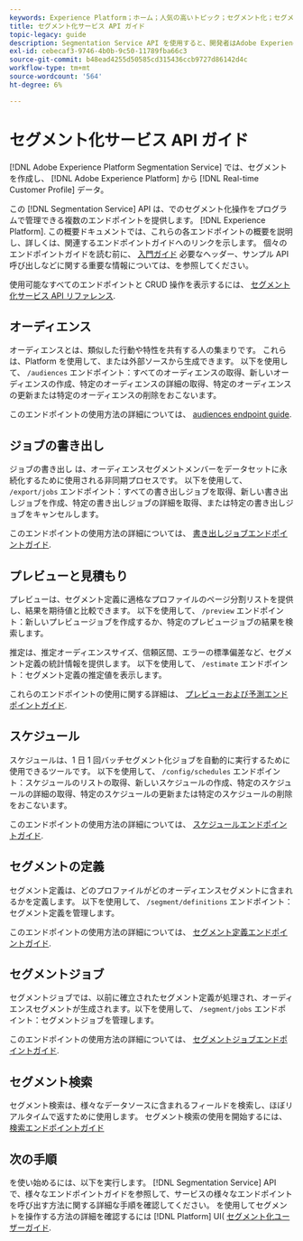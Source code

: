 ```yaml
---
keywords: Experience Platform；ホーム；人気の高いトピック；セグメント化；セグメント化；セグメント化サービス；API;API;
title: セグメント化サービス API ガイド
topic-legacy: guide
description: Segmentation Service API を使用すると、開発者はAdobe Experience Platformでセグメント化操作をプログラムで管理できます。 このガイドに従って、API を使用した主な操作の実行方法を学習します。
exl-id: cebecaf3-9746-4b0b-9c50-11789fba66c3
source-git-commit: b48ead4255d50585cd315436ccb9727d86142d4c
workflow-type: tm+mt
source-wordcount: '564'
ht-degree: 6%

---
```


# セグメント化サービス API ガイド

[!DNL Adobe Experience Platform Segmentation Service] では、セグメントを作成し、 [!DNL Adobe Experience Platform] から [!DNL Real-time Customer Profile] データ。

この [!DNL Segmentation Service] API は、でのセグメント化操作をプログラムで管理できる複数のエンドポイントを提供します。 [!DNL Experience Platform]. この概要ドキュメントでは、これらの各エンドポイントの概要を説明し、詳しくは、関連するエンドポイントガイドへのリンクを示します。 個々のエンドポイントガイドを読む前に、 [入門ガイド](./getting-started.md) 必要なヘッダー、サンプル API 呼び出しなどに関する重要な情報については、を参照してください。

使用可能なすべてのエンドポイントと CRUD 操作を表示するには、 [セグメント化サービス API リファレンス](https://www.adobe.io/experience-platform-apis/references/segmentation/).

## オーディエンス

オーディエンスとは、類似した行動や特性を共有する人の集まりです。 これらは、Platform を使用して、または外部ソースから生成できます。 以下を使用して、 `/audiences` エンドポイント：すべてのオーディエンスの取得、新しいオーディエンスの作成、特定のオーディエンスの詳細の取得、特定のオーディエンスの更新または特定のオーディエンスの削除をおこないます。

このエンドポイントの使用方法の詳細については、 [audiences endpoint guide](./audiences.md).

## ジョブの書き出し

ジョブの書き出し は、オーディエンスセグメントメンバーをデータセットに永続化するために使用される非同期プロセスです。 以下を使用して、 `/export/jobs` エンドポイント：すべての書き出しジョブを取得、新しい書き出しジョブを作成、特定の書き出しジョブの詳細を取得、または特定の書き出しジョブをキャンセルします。

このエンドポイントの使用方法の詳細については、 [書き出しジョブエンドポイントガイド](./export-jobs.md).

## プレビューと見積もり

プレビューは、セグメント定義に適格なプロファイルのページ分割リストを提供し、結果を期待値と比較できます。 以下を使用して、 `/preview` エンドポイント：新しいプレビュージョブを作成するか、特定のプレビュージョブの結果を検索します。

推定は、推定オーディエンスサイズ、信頼区間、エラーの標準偏差など、セグメント定義の統計情報を提供します。 以下を使用して、 `/estimate` エンドポイント：セグメント定義の推定値を表示します。

これらのエンドポイントの使用に関する詳細は、 [プレビューおよび予測エンドポイントガイド](./previews-and-estimates.md).

## スケジュール

スケジュールは、1 日 1 回バッチセグメント化ジョブを自動的に実行するために使用できるツールです。 以下を使用して、 `/config/schedules` エンドポイント：スケジュールのリストの取得、新しいスケジュールの作成、特定のスケジュールの詳細の取得、特定のスケジュールの更新または特定のスケジュールの削除をおこないます。

このエンドポイントの使用方法の詳細については、 [スケジュールエンドポイントガイド](./schedules.md).

## セグメントの定義

セグメント定義は、どのプロファイルがどのオーディエンスセグメントに含まれるかを定義します。 以下を使用して、 `/segment/definitions` エンドポイント：セグメント定義を管理します。

このエンドポイントの使用方法の詳細については、 [セグメント定義エンドポイントガイド](./segment-definitions.md).

## セグメントジョブ

セグメントジョブでは、以前に確立されたセグメント定義が処理され、オーディエンスセグメントが生成されます。以下を使用して、 `/segment/jobs` エンドポイント：セグメントジョブを管理します。

このエンドポイントの使用方法の詳細については、 [セグメントジョブエンドポイントガイド](./segment-jobs.md).

## セグメント検索

セグメント検索は、様々なデータソースに含まれるフィールドを検索し、ほぼリアルタイムで返すために使用します。 セグメント検索の使用を開始するには、 [検索エンドポイントガイド](segment-search.md)

## 次の手順

を使い始めるには、以下を実行します。 [!DNL Segmentation Service] API で、様々なエンドポイントガイドを参照して、サービスの様々なエンドポイントを呼び出す方法に関する詳細な手順を確認してください。 を使用してセグメントを操作する方法の詳細を確認するには [!DNL Platform] UI( [セグメント化ユーザーガイド](../ui/overview.md).

